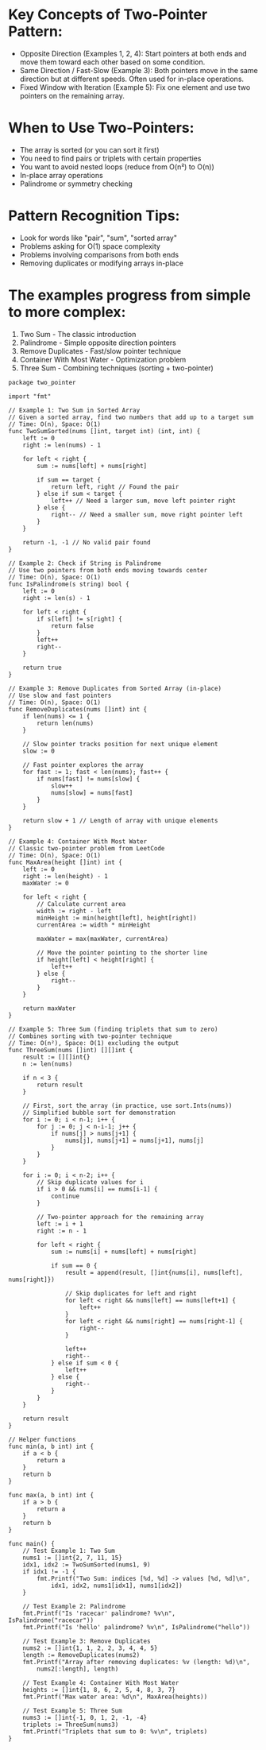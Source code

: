  # Key Concepts of Two-Pointer Pattern:

* Opposite Direction (Examples 1, 2, 4): Start pointers at both ends and move them toward each other based on some condition.
* Same Direction / Fast-Slow (Example 3): Both pointers move in the same direction but at different speeds. Often used for in-place operations.
* Fixed Window with Iteration (Example 5): Fix one element and use two pointers on the remaining array.

# When to Use Two-Pointers:

* The array is sorted (or you can sort it first)
* You need to find pairs or triplets with certain properties
* You want to avoid nested loops (reduce from O(n²) to O(n))
* In-place array operations
* Palindrome or symmetry checking

# Pattern Recognition Tips:

* Look for words like "pair", "sum", "sorted array"
* Problems asking for O(1) space complexity
* Problems involving comparisons from both ends
* Removing duplicates or modifying arrays in-place

# The examples progress from simple to more complex:

1. Two Sum - The classic introduction
2. Palindrome - Simple opposite direction pointers
3. Remove Duplicates - Fast/slow pointer technique
4. Container With Most Water - Optimization problem
5. Three Sum - Combining techniques (sorting + two-pointer)

```
package two_pointer

import "fmt"

// Example 1: Two Sum in Sorted Array
// Given a sorted array, find two numbers that add up to a target sum
// Time: O(n), Space: O(1)
func TwoSumSorted(nums []int, target int) (int, int) {
	left := 0
	right := len(nums) - 1

	for left < right {
		sum := nums[left] + nums[right]

		if sum == target {
			return left, right // Found the pair
		} else if sum < target {
			left++ // Need a larger sum, move left pointer right
		} else {
			right-- // Need a smaller sum, move right pointer left
		}
	}

	return -1, -1 // No valid pair found
}

// Example 2: Check if String is Palindrome
// Use two pointers from both ends moving towards center
// Time: O(n), Space: O(1)
func IsPalindrome(s string) bool {
	left := 0
	right := len(s) - 1

	for left < right {
		if s[left] != s[right] {
			return false
		}
		left++
		right--
	}

	return true
}

// Example 3: Remove Duplicates from Sorted Array (in-place)
// Use slow and fast pointers
// Time: O(n), Space: O(1)
func RemoveDuplicates(nums []int) int {
	if len(nums) <= 1 {
		return len(nums)
	}

	// Slow pointer tracks position for next unique element
	slow := 0

	// Fast pointer explores the array
	for fast := 1; fast < len(nums); fast++ {
		if nums[fast] != nums[slow] {
			slow++
			nums[slow] = nums[fast]
		}
	}

	return slow + 1 // Length of array with unique elements
}

// Example 4: Container With Most Water
// Classic two-pointer problem from LeetCode
// Time: O(n), Space: O(1)
func MaxArea(height []int) int {
	left := 0
	right := len(height) - 1
	maxWater := 0

	for left < right {
		// Calculate current area
		width := right - left
		minHeight := min(height[left], height[right])
		currentArea := width * minHeight

		maxWater = max(maxWater, currentArea)

		// Move the pointer pointing to the shorter line
		if height[left] < height[right] {
			left++
		} else {
			right--
		}
	}

	return maxWater
}

// Example 5: Three Sum (finding triplets that sum to zero)
// Combines sorting with two-pointer technique
// Time: O(n²), Space: O(1) excluding the output
func ThreeSum(nums []int) [][]int {
	result := [][]int{}
	n := len(nums)

	if n < 3 {
		return result
	}

	// First, sort the array (in practice, use sort.Ints(nums))
	// Simplified bubble sort for demonstration
	for i := 0; i < n-1; i++ {
		for j := 0; j < n-i-1; j++ {
			if nums[j] > nums[j+1] {
				nums[j], nums[j+1] = nums[j+1], nums[j]
			}
		}
	}

	for i := 0; i < n-2; i++ {
		// Skip duplicate values for i
		if i > 0 && nums[i] == nums[i-1] {
			continue
		}

		// Two-pointer approach for the remaining array
		left := i + 1
		right := n - 1

		for left < right {
			sum := nums[i] + nums[left] + nums[right]

			if sum == 0 {
				result = append(result, []int{nums[i], nums[left], nums[right]})

				// Skip duplicates for left and right
				for left < right && nums[left] == nums[left+1] {
					left++
				}
				for left < right && nums[right] == nums[right-1] {
					right--
				}

				left++
				right--
			} else if sum < 0 {
				left++
			} else {
				right--
			}
		}
	}

	return result
}

// Helper functions
func min(a, b int) int {
	if a < b {
		return a
	}
	return b
}

func max(a, b int) int {
	if a > b {
		return a
	}
	return b
}

func main() {
	// Test Example 1: Two Sum
	nums1 := []int{2, 7, 11, 15}
	idx1, idx2 := TwoSumSorted(nums1, 9)
	if idx1 != -1 {
		fmt.Printf("Two Sum: indices [%d, %d] -> values [%d, %d]\n",
			idx1, idx2, nums1[idx1], nums1[idx2])
	}

	// Test Example 2: Palindrome
	fmt.Printf("Is 'racecar' palindrome? %v\n", IsPalindrome("racecar"))
	fmt.Printf("Is 'hello' palindrome? %v\n", IsPalindrome("hello"))

	// Test Example 3: Remove Duplicates
	nums2 := []int{1, 1, 2, 2, 3, 4, 4, 5}
	length := RemoveDuplicates(nums2)
	fmt.Printf("Array after removing duplicates: %v (length: %d)\n",
		nums2[:length], length)

	// Test Example 4: Container With Most Water
	heights := []int{1, 8, 6, 2, 5, 4, 8, 3, 7}
	fmt.Printf("Max water area: %d\n", MaxArea(heights))

	// Test Example 5: Three Sum
	nums3 := []int{-1, 0, 1, 2, -1, -4}
	triplets := ThreeSum(nums3)
	fmt.Printf("Triplets that sum to 0: %v\n", triplets)
}
```
